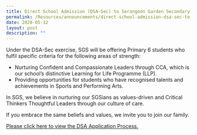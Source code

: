 ```yaml
---
title: Direct School Admission (DSA–Sec) to Serangoon Garden Secondary School (2020)
permalink: /Resources/announcements/direct-school-admission-dsa-sec-to-sgss-2020-2/
date: 2020-05-12
layout: post
description: ""
---
```

Under the DSA-Sec exercise, SGS will be offering Primary 6 students who fulfil specific criteria for the following areas of strength:

*   Nurturing Confident and Compassionate Leaders through CCA, which is our school’s distinctive Learning for Life Programme (LLP).
*   Providing opportunities for students who have recognised talents and achievements in Sports and Performing Arts.

In SGS, we believe in nurturing our SGSians as values-driven and Critical Thinkers Thoughtful Leaders through our culture of care.

If you embrace the same beliefs and values, we invite you to join our family.

[Please click here to view the DSA Application Process.](https://www.sgs.edu.sg/wp-content/uploads/2020/05/SGS-DSA-2020_Final_clean-14-May-2020.pdf)
